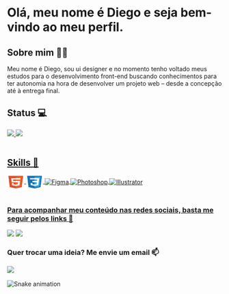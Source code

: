 # Olá, meu nome é Diego e seja bem-vindo ao meu perfil.
## Sobre mim 🧑🏻
Meu nome é Diego, sou ui designer e no momento tenho voltado meus estudos para o desenvolvimento front-end buscando conhecimentos para ter autonomia na hora de desenvolver um projeto web – desde a concepção até à entrega final.<br>
## Status 💻
<div>
  <a href="https://github.com/diegopereira0">
  <img height="180em" src="https://github-readme-stats.vercel.app/api?username=diegopereira0&show_icons=true&theme=dracula&include_all_commits=true&count_private=true"/>
  <img height="180em" src="https://github-readme-stats.vercel.app/api/top-langs/?username=diegopereira0&layout=compact&langs_count=6&theme=dracula"/>
</div>
<div style="display: inline_block"><br>

## Skills 💎
 <!-- <img align="center" alt="Js" height="30" width="40" src="https://raw.githubusercontent.com/devicons/devicon/master/icons/javascript/javascript-plain.svg"> -->
  <img align="center" alt="HTML" height="30" width="40" src="https://raw.githubusercontent.com/devicons/devicon/master/icons/html5/html5-original.svg">
  <img align="center" alt="CSS" height="30" width="40" src="https://raw.githubusercontent.com/devicons/devicon/master/icons/css3/css3-original.svg">
  <img align="center" alt="Figma" height="30" width="40" src="https://cdn.jsdelivr.net/gh/devicons/devicon/icons/figma/figma-original.svg" />
  <img align="center" alt="Photoshop" height="30" width="40" src="https://cdn.jsdelivr.net/gh/devicons/devicon/icons/photoshop/photoshop-plain.svg" />
  <img align="center" alt="Illustrator" height="30" width="40" src="https://cdn.jsdelivr.net/gh/devicons/devicon/icons/illustrator/illustrator-plain.svg" />
</div>
 
 <br>
 
  ### Para acompanhar meu conteúdo nas redes sociais, basta me seguir pelos links 👀
 
<div> 
   <a href="https://instagram.com/diego.dsign" target="_blank"><img src="https://img.shields.io/badge/-Instagram-%23E4405F?style=for-the-badge&logo=instagram&logoColor=white" target="_blank"></a>
   <a href="https://www.linkedin.com/in/pereiradiego" target="_blank"><img src="https://img.shields.io/badge/-LinkedIn-%230077B5?style=for-the-badge&logo=linkedin&logoColor=white" target="_blank"></a> 
   
   ### Quer trocar uma ideia? Me envie um email 📫
<a href = "mailto:diego.sdmf@gmail.com"><img src="https://img.shields.io/badge/-Gmail-%23333?style=for-the-badge&logo=gmail&logoColor=white" target="_blank"></a>
 
  ![Snake animation](https://github.com/diegopereira0/diegopereira0/blob/output/github-contribution-grid-snake.svg)

</div>
